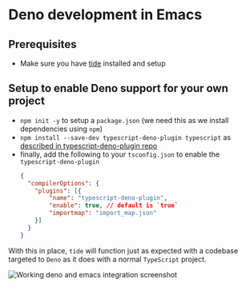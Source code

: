 # Deno development in Emacs

## Prerequisites

- Make sure you have [tide](https://github.com/ananthakumaran/tide) installed and setup


## Setup to enable Deno support for your own project

- `npm init -y` to setup a `package.json` (we need this as we install dependencies using `npm`)
- `npm install --save-dev typescript-deno-plugin typescript` as [described in typescript-deno-plugin repo](https://github.com/justjavac/typescript-deno-plugin#with-vs-code)
- finally, add the following to your `tsconfig.json` to enable the `typescript-deno-plugin`
  ```json
  {
    "compilerOptions": {
      "plugins": [{
          "name": "typescript-deno-plugin",
          "enable": true, // default is `true`
          "importmap": "import_map.json"
      }]
    }
  }
  ```

With this in place, `tide` will function just as expected with a codebase targeted to `Deno` as it does with a normal `TypeScript` project.

![Working deno and emacs integration screenshot](https://user-images.githubusercontent.com/635512/83182847-41535c00-a127-11ea-83ca-ffb4dcdccf23.png)
